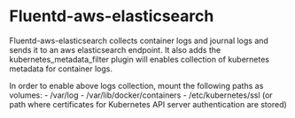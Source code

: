 # Fluentd-aws-elasticsearch

Fluentd-aws-elasticsearch collects container logs and journal logs and sends it to an aws elasticsearch endpoint. It also adds the kubernetes_metadata_filter plugin will enables collection of kubernetes metadata for container logs.

In order to enable above logs collection, mount the following paths as volumes:
    - /var/log 
    - /var/lib/docker/containers
    - /etc/kubernetes/ssl (or path where certificates for Kubernetes API server authentication are stored)